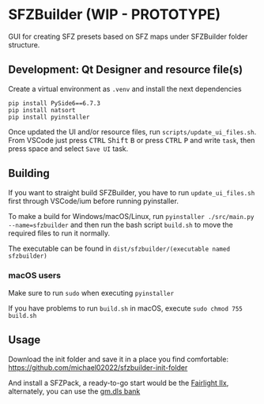 # SFZBuilder (WIP - PROTOTYPE)

GUI for creating SFZ presets based on SFZ maps under SFZBuilder folder structure.

## Development: Qt Designer and resource file(s)
Create a virtual environment as `.venv` and install the next dependencies

```
pip install PySide6==6.7.3
pip install natsort
pip install pyinstaller
```

Once updated the UI and/or resource files, run `scripts/update_ui_files.sh`.<br/>
From VSCode just press <kbd>CTRL</kbd> <kbd>Shift</kbd> <kbd>B</kbd> or press <kbd>CTRL</kbd> <kbd>P</kbd> and write `task`, then press space and select `Save UI` task.

## Building
If you want to straight build SFZBuilder, you have to run `update_ui_files.sh` first through VSCode/ium before running pyinstaller.

To make a build for Windows/macOS/Linux, run `pyinstaller ./src/main.py --name=sfzbuilder` and then run the bash script `build.sh` to move the required files to run it normally.

The executable can be found in `dist/sfzbuilder/(executable named sfzbuilder)`

### macOS users
Make sure to run `sudo` when executing `pyinstaller`

If you have problems to run `build.sh` in macOS, execute `sudo chmod 755 build.sh`

## Usage
Download the init folder and save it in a place you find comfortable: https://github.com/michael02022/sfzbuilder-init-folder

And install a SFZPack, a ready-to-go start would be the [Fairlight IIx](https://github.com/sfzbuilder/sfzpack-Fairlight_IIx), alternately, you can use the [gm.dls bank](https://github.com/sfzbuilder/sfzpack-gm.dls)